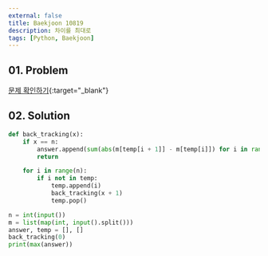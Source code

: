 ```yaml
---
external: false
title: Baekjoon 10819
description: 차이를 최대로
tags: [Python, Baekjoon]
---
```


## 01. Problem

[문제 확인하기](https://www.acmicpc.net/problem/10819){:target="_blank"}

## 02. Solution

```Python
def back_tracking(x):
    if x == n:
        answer.append(sum(abs(m[temp[i + 1]] - m[temp[i]]) for i in range(n - 1)))
        return

    for i in range(n):
        if i not in temp:
            temp.append(i)
            back_tracking(x + 1)
            temp.pop()

n = int(input())
m = list(map(int, input().split()))
answer, temp = [], []
back_tracking(0)
print(max(answer))
```
